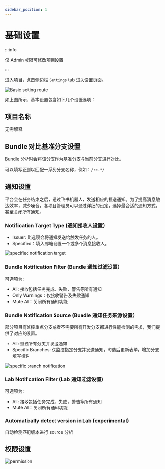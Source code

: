 ```yaml
---
sidebar_position: 1
---
```


# 基础设置

:::info

仅 Admin 权限可修改项目设置

:::

进入项目，点击侧边栏 `Settings` tab 进入设置页面。

![Basic setting route](/settings/basic-setting-route.png)

如上图所示，基本设置包含如下几个设置选项：

## 项目名称

无需解释

## Bundle 对比基准分支设置

Bundle 分析时会将该分支作为基准分支与当前分支进行对比。

可以填写正则以匹配一系列分支名称，例如：`/rc-*/`

## 通知设置

平台会在任务结束之后，通过飞书机器人，发送相应的推送通知。为了提高消息触达效率，减少噪音，各项目管理员可以通过详细的设定，选择最合适的通知方式，甚至关闭所有通知。

### Notification Target Type (通知接收人设置）

- Issuer: 此选项会将通知发送给触发任务的人。
- Specified：填入邮箱设置一个或多个消息接收人。

![specified notification target](/settings/specified-notification-target.png)

### Bundle Notification Filter (Bundle 通知过滤设置）

可选项为:

- All: 接收包括任务完成，失败，警告等所有通知
- Only Warnings：仅接收警告及失败通知
- Mute All：关闭所有通知功能

### Bundle Notification Source (Bundle 通知任务来源设置）

部分项目有监控重点分支或者不需要所有开发分支都进行性能检测的需求，我们提供了对应的设置。

- All: 监控所有分支并发送通知
- Specific Branches: 仅监控指定分支并发送通知，勾选后更新表单，增加分支填写控件

![specific branch notification](/settings/specific-branch-notification.png)

### Lab Notification Filter (Lab 通知过滤设置)

可选项为:

- All: 接收包括任务完成，失败，警告等所有通知
- Mute All：关闭所有通知功能

### Automatically detect version in Lab (experimental)

自动检测匹配版本进行 source 分析

## 权限设置

![permission](/settings/permission.png)
